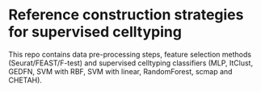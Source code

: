 # Reference construction strategies for supervised celltyping
This repo contains data pre-processing steps, feature selection methods (Seurat/FEAST/F-test) and supervised celltyping classifiers (MLP, ItClust, GEDFN, SVM with RBF, SVM with linear, RandomForest, scmap and CHETAH).
